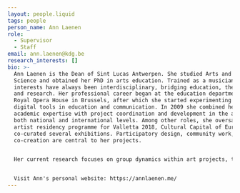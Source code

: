 ```yaml
---
layout: people.liquid
tags: people
person_name: Ann Laenen
role:
  - Supervisor
  - Staff
email: ann.laenen@kdg.be
research_interests: []
bio: >-
  Ann Laenen is the Dean of Sint Lucas Antwerpen. She studied Arts and Theatre
  Science and obtained her PhD in arts education. Trained as a musician, her
  interests have always been interdisciplinary, bridging education, the arts,
  and research. Her professional career began at the education department of the
  Royal Opera House in Brussels, after which she started experimenting with
  digital tools in education and communication. In 2009 she combined her
  academic expertise with project coordination and development in the arts on
  both national and international levels. Among other roles, she oversaw the
  artist residency programme for Valletta 2018, Cultural Capital of Europe, and
  co-curated several exhibitions. Participatory design, community work, and
  co-creation are central to her projects.


  Her current research focuses on group dynamics within art projects, the role of design thinking in creative processes, and the ethical dimensions of art practice. She is open to working with PhD researchers whose projects connect to these themes, and welcomes proposals that engage with collaborative and interdisciplinary approaches in the arts.


  V﻿isit Ann's personal website: https://annlaenen.me/
---
```

